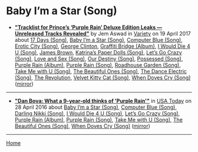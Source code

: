 # Baby I’m a Star (Song)

 - [**"Tracklist for Prince’s ‘Purple Rain’ Deluxe Edition Leaks — Unreleased Tracks Revealed"**](https://variety.com/2017/music/news/prince-purple-rain-deluxe-tracklist-leaks-1202390479/) by Jem Aswad in [Variety](https://variety.com/) on 19 April 2017 about [17 Days (Song)](https://bjmdotnet.github.io/pr1nc3/topics/song/17-days/), [Baby I’m a Star (Song)](https://bjmdotnet.github.io/pr1nc3/topics/song/baby-i-m-a-star/), [Computer Blue (Song)](https://bjmdotnet.github.io/pr1nc3/topics/song/computer-blue/), [Erotic City (Song)](https://bjmdotnet.github.io/pr1nc3/topics/song/erotic-city/), [George Clinton](https://bjmdotnet.github.io/pr1nc3/topics/george-clinton/), [Graffiti Bridge (Album)](https://bjmdotnet.github.io/pr1nc3/topics/album/graffiti-bridge/), [I Would Die 4 U (Song)](https://bjmdotnet.github.io/pr1nc3/topics/song/i-would-die-4-u/), [James Brown](https://bjmdotnet.github.io/pr1nc3/topics/james-brown/), [Katrina’s Paper Dolls (Song)](https://bjmdotnet.github.io/pr1nc3/topics/song/katrina-s-paper-dolls/), [Let’s Go Crazy (Song)](https://bjmdotnet.github.io/pr1nc3/topics/song/let-s-go-crazy/), [Love and Sex (Song)](https://bjmdotnet.github.io/pr1nc3/topics/song/love-and-sex/), [Our Destiny (Song)](https://bjmdotnet.github.io/pr1nc3/topics/song/our-destiny/), [Possessed (Song)](https://bjmdotnet.github.io/pr1nc3/topics/song/possessed/), [Purple Rain (Album)](https://bjmdotnet.github.io/pr1nc3/topics/album/purple-rain/), [Purple Rain (Song)](https://bjmdotnet.github.io/pr1nc3/topics/song/purple-rain/), [Roadhouse Garden (Song)](https://bjmdotnet.github.io/pr1nc3/topics/song/roadhouse-garden/), [Take Me with U (Song)](https://bjmdotnet.github.io/pr1nc3/topics/song/take-me-with-u/), [The Beautiful Ones (Song)](https://bjmdotnet.github.io/pr1nc3/topics/song/the-beautiful-ones/), [The Dance Electric (Song)](https://bjmdotnet.github.io/pr1nc3/topics/song/the-dance-electric/), [The Revolution](https://bjmdotnet.github.io/pr1nc3/topics/the-revolution/), [Velvet Kitty Cat (Song)](https://bjmdotnet.github.io/pr1nc3/topics/song/velvet-kitty-cat/), [When Doves Cry (Song)](https://bjmdotnet.github.io/pr1nc3/topics/song/when-doves-cry/) ([mirror](https://web.archive.org/web/*/https://variety.com/2017/music/news/prince-purple-rain-deluxe-tracklist-leaks-1202390479/))

----

 - [**"Dan Bova: What a 9-year-old thinks of 'Purple Rain'"**](https://usatoday.com/story/life/2016/04/27/dan-bovas-prince-tribute/83599176/) in [USA Today](https://usatoday.com/) on 28 April 2016 about [Baby I’m a Star (Song)](https://bjmdotnet.github.io/pr1nc3/topics/song/baby-i-m-a-star/), [Computer Blue (Song)](https://bjmdotnet.github.io/pr1nc3/topics/song/computer-blue/), [Darling Nikki (Song)](https://bjmdotnet.github.io/pr1nc3/topics/song/darling-nikki/), [I Would Die 4 U (Song)](https://bjmdotnet.github.io/pr1nc3/topics/song/i-would-die-4-u/), [Let’s Go Crazy (Song)](https://bjmdotnet.github.io/pr1nc3/topics/song/let-s-go-crazy/), [Purple Rain (Album)](https://bjmdotnet.github.io/pr1nc3/topics/album/purple-rain/), [Purple Rain (Song)](https://bjmdotnet.github.io/pr1nc3/topics/song/purple-rain/), [Take Me with U (Song)](https://bjmdotnet.github.io/pr1nc3/topics/song/take-me-with-u/), [The Beautiful Ones (Song)](https://bjmdotnet.github.io/pr1nc3/topics/song/the-beautiful-ones/), [When Doves Cry (Song)](https://bjmdotnet.github.io/pr1nc3/topics/song/when-doves-cry/) ([mirror](https://web.archive.org/web/*/https://usatoday.com/story/life/2016/04/27/dan-bovas-prince-tribute/83599176/))

----

[Home](../)
